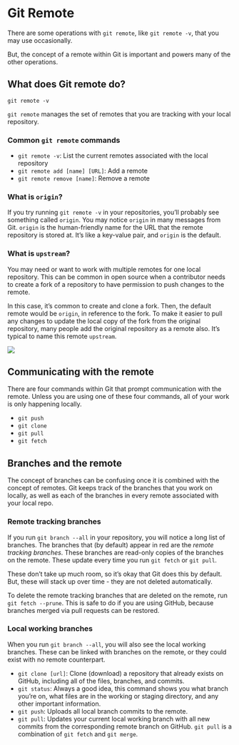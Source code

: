 # Git Remote

There are some operations with `git remote`, like `git remote -v`, that you may use occasionally.

But, the concept of a remote within Git is important and powers many of the other operations.

## What does Git remote do?

    git remote -v

`git remote` manages the set of remotes that you are tracking with your local repository.

### Common `git remote` commands

- `git remote -v`: List the current remotes associated with the local repository
- `git remote add [name] [URL]`: Add a remote
- `git remote remove [name]`: Remove a remote

### What is `origin`?

If you try running `git remote -v` in your repositories, you’ll probably see something called `origin`. You may notice `origin` in many messages from Git. `origin` is the human-friendly name for the URL that the remote repository is stored at. It’s like a key-value pair, and `origin` is the default.

### What is `upstream`?

You may need or want to work with multiple remotes for one local repository. This can be common in open source when a contributor needs to create a fork of a repository to have permission to push changes to the remote.

In this case, it’s common to create and clone a fork. Then, the default remote would be `origin`, in reference to the fork. To make it easier to pull any changes to update the local copy of the fork from the original repository, many people add the original repository as a remote also. It’s typical to name this remote `upstream`.

![](https://user-images.githubusercontent.com/9906718/77051803-28625800-69cc-11ea-9533-b5387ed2d3b5.png)

## Communicating with the remote

There are four commands within Git that prompt communication with the remote. Unless you are using one of these four commands, all of your work is only happening locally.

- `git push`
- `git clone`
- `git pull`
- `git fetch`

## Branches and the remote

The concept of branches can be confusing once it is combined with the concept of remotes. Git keeps track of the branches that you work on locally, as well as each of the branches in every remote associated with your local repo.

### Remote tracking branches

If you run `git branch --all` in your repository, you will notice a long list of branches. The branches that (by default) appear in red are the _remote tracking branches_. These branches are read-only copies of the branches on the remote. These update every time you run `git fetch` or `git pull`.

These don’t take up much room, so it’s okay that Git does this by default. But, these will stack up over time - they are not deleted automatically.

To delete the remote tracking branches that are deleted on the remote, run `git fetch --prune`. This is safe to do if you are using GitHub, because branches merged via pull requests can be restored.

### Local working branches

When you run `git branch --all`, you will also see the local working branches. These can be linked with branches on the remote, or they could exist with no remote counterpart.

- `git clone [url]`: Clone (download) a repository that already exists on GitHub, including all of the files, branches, and commits.
- `git status`: Always a good idea, this command shows you what branch you’re on, what files are in the working or staging directory, and any other important information.
- `git push`: Uploads all local branch commits to the remote.
- `git pull`: Updates your current local working branch with all new commits from the corresponding remote branch on GitHub. `git pull` is a combination of `git fetch` and `git merge`.
